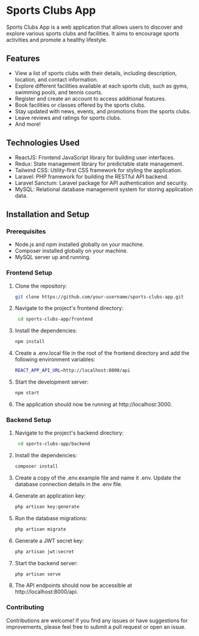 # Sports Clubs App

Sports Clubs App is a web application that allows users to discover and explore various sports clubs and facilities. It aims to encourage sports activities and promote a healthy lifestyle.

## Features

- View a list of sports clubs with their details, including description, location, and contact information.
- Explore different facilities available at each sports club, such as gyms, swimming pools, and tennis courts.
- Register and create an account to access additional features.
- Book facilities or classes offered by the sports clubs.
- Stay updated with news, events, and promotions from the sports clubs.
- Leave reviews and ratings for sports clubs.
- And more!

## Technologies Used

- ReactJS: Frontend JavaScript library for building user interfaces.
- Redux: State management library for predictable state management.
- Tailwind CSS: Utility-first CSS framework for styling the application.
- Laravel: PHP framework for building the RESTful API backend.
- Laravel Sanctum: Laravel package for API authentication and security.
- MySQL: Relational database management system for storing application data.

## Installation and Setup

### Prerequisites

- Node.js and npm installed globally on your machine.
- Composer installed globally on your machine.
- MySQL server up and running.

### Frontend Setup

1. Clone the repository:

   ```bash
   git clone https://github.com/your-username/sports-clubs-app.git
   
2. Navigate to the project's frontend directory:

   ```bash
    cd sports-clubs-app/frontend

4. Install the dependencies:

   ```bash
   npm install

5. Create a .env.local file in the root of the frontend directory and add the following environment variables:

   ```bash
   REACT_APP_API_URL=http://localhost:8000/api

6. Start the development server:

    ```bash
    npm start

8. The application should now be running at http://localhost:3000.


### Backend Setup

1. Navigate to the project's backend directory:

   ```bash
    cd sports-clubs-app/backend

2. Install the dependencies:

   ```bash
   composer install

4. Create a copy of the .env.example file and name it .env. Update the database connection details in the .env file.

5. Generate an application key:

   ```bash
   php artisan key:generate

6. Run the database migrations:

   ```bash
   php artisan migrate

7. Generate a JWT secret key:

   ```bash
   php artisan jwt:secret

8. Start the backend server:

    ```bash
   php artisan serve

9. The API endpoints should now be accessible at http://localhost:8000/api.

### Contributing

Contributions are welcome! If you find any issues or have suggestions for improvements, please feel free to submit a pull request or open an issue.





